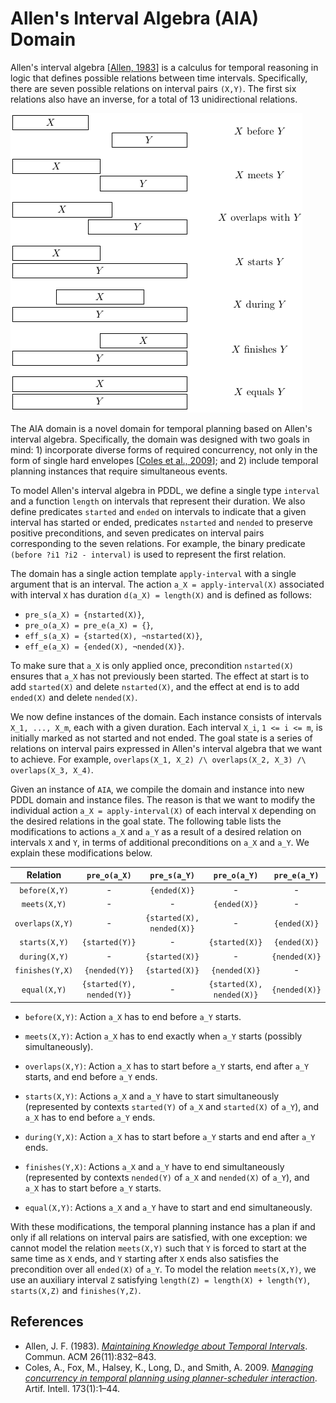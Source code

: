 # Allen's Interval Algebra (AIA) Domain

Allen's interval algebra [[Allen, 1983](#ref-tmp-planning-allen)] is a calculus for temporal reasoning in logic that defines possible relations between time intervals. Specifically, there are seven possible relations on interval pairs `(X,Y)`. The first six relations also have an inverse, for a total of 13 unidirectional relations.

![Allen's Interval Algebra relations](img/aia-relations.png)

The AIA domain is a novel domain for temporal planning based on Allen's interval algebra. Specifically, the domain was designed with two goals in mind: 1) incorporate diverse forms of required concurrency, not only in the form of single hard envelopes [[Coles et al., 2009](#ref-tmp-planning-dls)]; and 2) include temporal planning instances that require simultaneous events.

To model Allen's interval algebra in PDDL, we define a single type `interval` and a function `length` on intervals that represent their duration. We also define predicates `started` and `ended` on intervals to indicate that a given interval has started or ended, predicates `nstarted` and `nended` to preserve positive preconditions, and seven predicates on interval pairs corresponding to the seven relations. For example, the binary predicate `(before ?i1 ?i2 - interval)` is used to represent the first relation.

The domain has a single action template `apply-interval` with a single argument that is an interval. The action `a_X = apply-interval(X)` associated with interval `X` has duration `d(a_X) = length(X)` and is defined as follows:

* `pre_s(a_X) = {nstarted(X)}`,
* `pre_o(a_X) = pre_e(a_X) = {}`,
* `eff_s(a_X) = {started(X), ¬nstarted(X)}`,
* `eff_e(a_X) = {ended(X), ¬nended(X)}`.

To make sure that `a_X` is only applied once, precondition `nstarted(X)` ensures that `a_X` has not previously been started. The effect at start is to add `started(X)` and delete `nstarted(X)`, and the effect at end is to add `ended(X)` and delete `nended(X)`.

We now define instances of the domain. Each instance consists of intervals `X_1, ..., X_m`, each with a given duration. Each interval `X_i`, `1 <= i <= m`, is initially marked as not started and not ended. The goal state is a series of relations on interval pairs expressed in Allen's interval algebra that we want to achieve. For example, `overlaps(X_1, X_2) /\ overlaps(X_2, X_3) /\ overlaps(X_3, X_4)`.

Given an instance of `AIA`, we compile the domain and instance into new PDDL domain and instance files. The reason is that we want to modify the individual action `a_X = apply-interval(X)` of each interval `X` depending on the desired relations in the goal state. The following table lists the modifications to actions `a_X` and `a_Y` as a result of a desired relation on intervals `X` and `Y`, in terms of additional preconditions on `a_X` and `a_Y`. We explain these modifications below.

|     Relation    |        `pre_o(a_X)`       |        `pre_s(a_Y)`       |        `pre_o(a_Y)`       |  `pre_e(a_Y)` |
|:---------------:|:-------------------------:|:-------------------------:|:-------------------------:|:-------------:|
|  `before(X,Y)`  |             -             |        `{ended(X)}`       |             -             |       -       |
|   `meets(X,Y)`  |             -             |             -             |        `{ended(X)}`       |       -       |
| `overlaps(X,Y)` |             -             | `{started(X), nended(X)}` |             -             |  `{ended(X)}` |
|  `starts(X,Y)`  |       `{started(Y)}`      |             -             |       `{started(X)}`      |  `{ended(X)}` |
|  `during(X,Y)`  |             -             |       `{started(X)}`      |             -             | `{nended(X)}` |
| `finishes(Y,X)` |       `{nended(Y)}`       |       `{started(X)}`      |       `{nended(X)}`       |       -       |
|   `equal(X,Y)`  | `{started(Y), nended(Y)}` |             -             | `{started(X), nended(X)}` | `{nended(X)}` |

* `before(X,Y)`: Action `a_X` has to end before `a_Y` starts.

* `meets(X,Y)`: Action `a_X` has to end exactly when `a_Y` starts (possibly simultaneously).
        
* `overlaps(X,Y)`: Action `a_X` has to start before `a_Y` starts, end after `a_Y` starts, and end before `a_Y` ends.

* `starts(X,Y)`: Actions `a_X` and `a_Y` have to start simultaneously (represented by contexts `started(Y)` of `a_X` and `started(X)` of `a_Y`), and `a_X` has to end before `a_Y` ends.

* `during(Y,X)`: Action `a_X` has to start before `a_Y` starts and end after `a_Y` ends.

* `finishes(Y,X)`: Actions `a_X` and `a_Y` have to end simultaneously (represented by contexts `nended(Y)` of `a_X` and `nended(X)` of `a_Y`), and `a_X` has to start before `a_Y` starts.

* `equal(X,Y)`: Actions `a_X` and `a_Y` have to start and end simultaneously.
        
With these modifications, the temporal planning instance has a plan if and only if all relations on interval pairs are satisfied, with one exception: we cannot model the relation `meets(X,Y)` such that `Y` is forced to start at the same time as `X` ends, and `Y` starting after `X` ends also satisfies the precondition over all `ended(X)` of `a_Y`. To model the relation `meets(X,Y)`, we use an auxiliary interval `Z` satisfying `length(Z) = length(X) + length(Y)`, `starts(X,Z)` and `finishes(Y,Z)`.

## References
* <a name="ref-tmp-planning-allen">Allen, J. F. (1983).</a> [_Maintaining Knowledge about Temporal Intervals_](https://dl.acm.org/citation.cfm?doid=182.358434). Commun. ACM 26(11):832–843.
* <a name="ref-tmp-planning-dls">Coles, A., Fox, M., Halsey, K., Long, D., and Smith, A.</a> 2009. [_Managing concurrency in temporal planning using planner-scheduler interaction_](https://www.sciencedirect.com/science/article/pii/S0004370208000994). Artif. Intell. 173(1):1–44.
